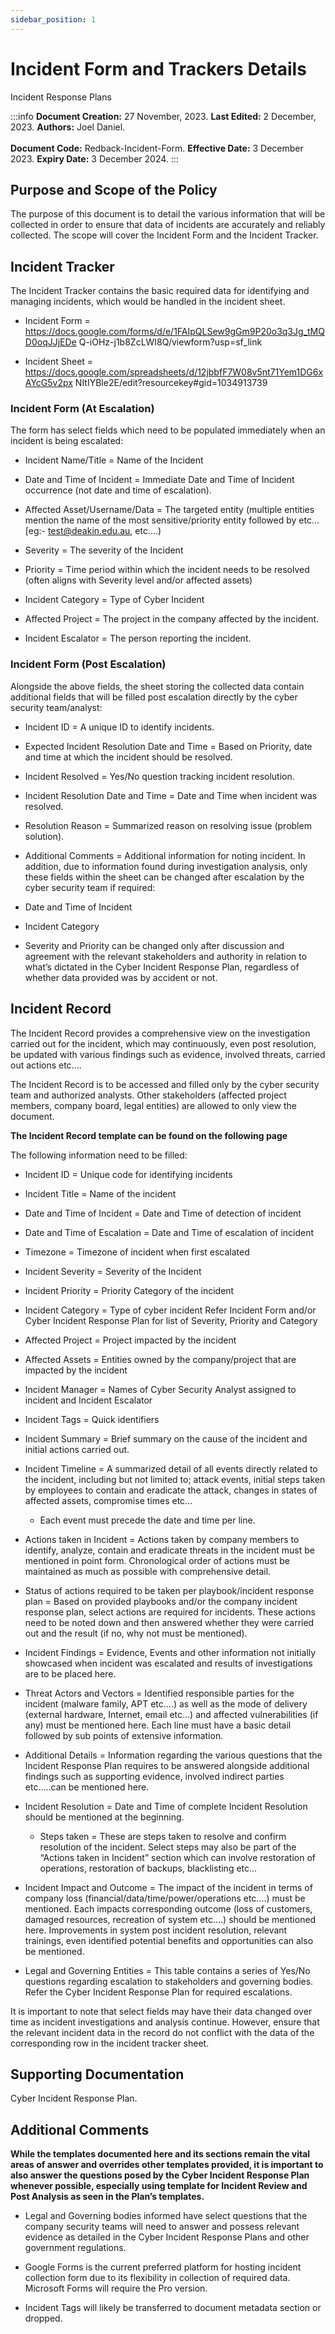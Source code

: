 ```yaml
---
sidebar_position: 1
---
```


# Incident Form and Trackers Details

Incident Response Plans

:::info
**Document Creation:** 27 November, 2023. **Last Edited:** 2 December, 2023. **Authors:** Joel Daniel.
<br></br>**Document Code:** Redback-Incident-Form. **Effective Date:** 3 December 2023. **Expiry Date:** 3 December 2024.
:::

## Purpose and Scope of the Policy

The purpose of this document is to detail the various information that will be collected in
order to ensure that data of incidents are accurately and reliably collected. The scope will
cover the Incident Form and the Incident Tracker.

## Incident Tracker

The Incident Tracker contains the basic required data for identifying and managing
incidents, which would be handled in the incident sheet.

- Incident Form =
https://docs.google.com/forms/d/e/1FAIpQLSew9gGm9P20o3q3Jg_tMQD0oqJJjEDe
Q-iOHz-j1b8ZcLWI8Q/viewform?usp=sf_link

- Incident Sheet =
https://docs.google.com/spreadsheets/d/12jbbfF7W08v5nt71Yem1DG6xAYcG5v2px
NItIYBle2E/edit?resourcekey#gid=1034913739

### Incident Form (At Escalation)

The form has select fields which need to be populated immediately when an incident is
being escalated:

- Incident Name/Title = Name of the Incident

- Date and Time of Incident = Immediate Date and Time of Incident occurrence (not
date and time of escalation).

- Affected Asset/Username/Data = The targeted entity (multiple entities mention the
name of the most sensitive/priority entity followed by etc... [eg:-
test@deakin.edu.au, etc....)

- Severity = The severity of the Incident

- Priority = Time period within which the incident needs to be resolved (often aligns
with Severity level and/or affected assets)

- Incident Category = Type of Cyber Incident

- Affected Project = The project in the company affected by the incident.

- Incident Escalator = The person reporting the incident.

### Incident Form (Post Escalation)

Alongside the above fields, the sheet storing the collected data contain additional fields that
will be filled post escalation directly by the cyber security team/analyst:

- Incident ID = A unique ID to identify incidents.

- Expected Incident Resolution Date and Time = Based on Priority, date and time at
which the incident should be resolved.

- Incident Resolved = Yes/No question tracking incident resolution.

- Incident Resolution Date and Time = Date and Time when incident was resolved.

- Resolution Reason = Summarized reason on resolving issue (problem solution).

- Additional Comments = Additional information for noting incident.
In addition, due to information found during investigation analysis, only these fields within
the sheet can be changed after escalation by the cyber security team if required:

- Date and Time of Incident

- Incident Category

- Severity and Priority can be changed only after discussion and agreement with the
relevant stakeholders and authority in relation to what’s dictated in the Cyber
Incident Response Plan, regardless of whether data provided was by accident or not.

## Incident Record

The Incident Record provides a comprehensive view on the investigation carried out for the
incident, which may continuously, even post resolution, be updated with various findings
such as evidence, involved threats, carried out actions etc....

The Incident Record is to be accessed and filled only by the cyber security team and
authorized analysts. Other stakeholders (affected project members, company board, legal
entities) are allowed to only view the document.

**The Incident Record template can be found on the following page**

The following information need to be filled:

- Incident ID = Unique code for identifying incidents

- Incident Title = Name of the incident

- Date and Time of Incident = Date and Time of detection of incident

- Date and Time of Escalation = Date and Time of escalation of incident

- Timezone = Timezone of incident when first escalated

- Incident Severity = Severity of the Incident

- Incident Priority = Priority Category of the incident

- Incident Category = Type of cyber incident
Refer Incident Form and/or Cyber Incident Response Plan for list of Severity, Priority
and Category

- Affected Project = Project impacted by the incident

- Affected Assets = Entities owned by the company/project that are impacted by the
incident

- Incident Manager = Names of Cyber Security Analyst assigned to incident and
Incident Escalator

- Incident Tags = Quick identifiers

- Incident Summary = Brief summary on the cause of the incident and initial actions
carried out.

- Incident Timeline = A summarized detail of all events directly related to the incident,
including but not limited to; attack events, initial steps taken by employees to
contain and eradicate the attack, changes in states of affected assets, compromise
times etc...
  - Each event must precede the date and time per line.

- Actions taken in Incident = Actions taken by company members to identify, analyze,
contain and eradicate threats in the incident must be mentioned in point form.
Chronological order of actions must be maintained as much as possible with
comprehensive detail.

- Status of actions required to be taken per playbook/incident response plan = Based
on provided playbooks and/or the company incident response plan, select actions
are required for incidents. These actions need to be noted down and then answered
whether they were carried out and the result (if no, why not must be mentioned).

- Incident Findings = Evidence, Events and other information not initially showcased
when incident was escalated and results of investigations are to be placed here.

- Threat Actors and Vectors = Identified responsible parties for the incident (malware
family, APT etc....) as well as the mode of delivery (external hardware, Internet, email
etc...) and affected vulnerabilities (if any) must be mentioned here. Each line must
have a basic detail followed by sub points of extensive information.

- Additional Details = Information regarding the various questions that the Incident
Response Plan requires to be answered alongside additional findings such as
supporting evidence, involved indirect parties etc.....can be mentioned here.

- Incident Resolution = Date and Time of complete Incident Resolution should be
mentioned at the beginning.
  - Steps taken = These are steps taken to resolve and confirm resolution of the
incident. Select steps may also be part of the “Actions taken in Incident”
section which can involve restoration of operations, restoration of backups,
blacklisting etc...

- Incident Impact and Outcome = The impact of the incident in terms of
company loss (financial/data/time/power/operations etc....) must be
mentioned. Each impacts corresponding outcome (loss of customers,
damaged resources, recreation of system etc....) should be mentioned here.
Improvements in system post incident resolution, relevant trainings, even
identified potential benefits and opportunities can also be mentioned.

- Legal and Governing Entities = This table contains a series of Yes/No questions
regarding escalation to stakeholders and governing bodies. Refer the Cyber Incident
Response Plan for required escalations.

It is important to note that select fields may have their data changed over time as incident
investigations and analysis continue. However, ensure that the relevant incident data in the
record do not conflict with the data of the corresponding row in the incident tracker sheet.

## Supporting Documentation

Cyber Incident Response Plan.

## Additional Comments

**While the templates documented here and its sections remain the vital areas of
answer and overrides other templates provided, it is important to also answer the
questions posed by the Cyber Incident Response Plan whenever possible,
especially using template for Incident Review and Post Analysis as seen in the
Plan’s templates.**

- Legal and Governing bodies informed have select questions that the company
security teams will need to answer and possess relevant evidence as detailed in
the Cyber Incident Response Plans and other government regulations.

- Google Forms is the current preferred platform for hosting incident collection form
due to its flexibility in collection of required data. Microsoft Forms will require the
Pro version.

- Incident Tags will likely be transferred to document metadata section or dropped.